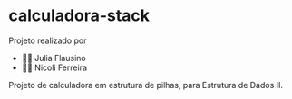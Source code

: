# calculadora-stack

Projeto realizado por




- 🐱‍💻 Julia Flausino
- 🐱‍💻 Nicoli Ferreira

Projeto de calculadora em estrutura de pilhas, para Estrutura de Dados II.